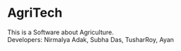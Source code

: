 # AgriTech
This is a Software about Agriculture.
<br>
Developers: Nirmalya Adak, Subha Das, TusharRoy, Ayan

